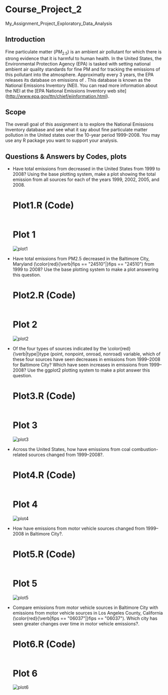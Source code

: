 # Course_Project_2
My_Assignment_Project_Exploratory_Data_Analysis

## Introduction
Fine particulate matter ($PM_{2.5}$) is an ambient air pollutant for which there is strong evidence that it is harmful to human health. In the United States, 
the Environmental Protection Agency (EPA) is tasked with setting national ambient air quality standards for fine PM and for tracking the emissions of this pollutant 
into the atmosphere. Approximatly every 3 years, the EPA releases its database on emissions of . This database is known as the National Emissions Inventory (NEI). 
You can read more information about the NEI at the [EPA National Emissions Inventory web site] (http://www.epa.gov/ttn/chief/eiinformation.html).

## Scope
The overall goal of this assignment is to explore the National Emissions Inventory database and see what it say about fine particulate matter pollution in the 
United states over the 10-year period 1999–2008. You may use any R package you want to support your analysis.

## Questions & Answers by Codes, plots
- Have total emissions from  decreased in the United States from 1999 to 2008? Using the base plotting system, make a plot showing the total  emission from all 
  sources for each of the years 1999, 2002, 2005, and 2008.
  
  # Plot1.R (Code)
  ```
  
  ```
  # Plot 1
  ![plot1](/plot1.png)
- Have total emissions from PM2.5 decreased in the Baltimore City, Maryland (\color{red}{\verb|fips == "24510"|}fips == "24510") from 1999 to 2008? Use the base 
  plotting system to make a plot answering this question. 
  # Plot2.R (Code)
  ```
  
  ```
  # Plot 2
  ![plot2](/plot2.png)
- Of the four types of sources indicated by the \color{red}{\verb|type|}type (point, nonpoint, onroad, nonroad) variable, which of these four sources have seen
  decreases in emissions from 1999–2008 for Baltimore City? Which have seen increases in emissions from 1999–2008? Use the ggplot2 plotting system to make a plot
  answer this question.
  # Plot3.R (Code)
  ```
  
  ```
  # Plot 3
  ![plot3](/plot3.png)
- Across the United States, how have emissions from coal combustion-related sources changed from 1999–2008?.
  # Plot4.R (Code)
  ```
  
  ```
  # Plot 4
  ![plot4](/plot4.png)
- How have emissions from motor vehicle sources changed from 1999–2008 in Baltimore City?.
  # Plot5.R (Code)
  ```
  
  ```
  # Plot 5
  ![plot5](/plot5.png)
- Compare emissions from motor vehicle sources in Baltimore City with emissions from motor vehicle sources in Los Angeles County, California 
  (\color{red}{\verb|fips == "06037"|}fips == "06037"). Which city has seen greater changes over time in motor vehicle emissions?.
  # Plot6.R (Code)
  ```
  
  ```
  # Plot 6
  ![plot6](/plot6.png)
